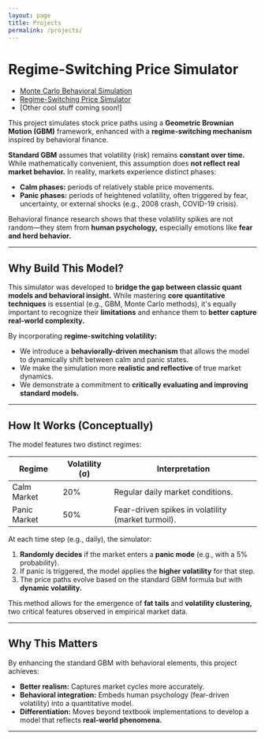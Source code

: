 ```yaml
---
layout: page
title: Projects
permalink: /projects/
---
```


#  Regime-Switching Price Simulator

- [Monte Carlo Behavioral Simulation](/projects/2025/05/07/monte-carlo-meets-psychology)
- [Regime-Switching Price Simulator](/projects/price-simulator/)
- [Other cool stuff coming soon!]

  
This project simulates stock price paths using a **Geometric Brownian Motion (GBM)** framework, enhanced with a **regime-switching mechanism** inspired by behavioral finance.

**Standard GBM** assumes that volatility (risk) remains **constant over time.** While mathematically convenient, this assumption does **not reflect real market behavior.** In reality, markets experience distinct phases:

-  **Calm phases:** periods of relatively stable price movements.
-  **Panic phases:** periods of heightened volatility, often triggered by fear, uncertainty, or external shocks (e.g., 2008 crash, COVID-19 crisis).

Behavioral finance research shows that these volatility spikes are not random—they stem from **human psychology,** especially emotions like **fear and herd behavior.**

---

##  Why Build This Model?

This simulator was developed to **bridge the gap between classic quant models and behavioral insight.** While mastering **core quantitative techniques** is essential (e.g., GBM, Monte Carlo methods), it's equally important to recognize their **limitations** and enhance them to **better capture real-world complexity.**

By incorporating **regime-switching volatility:**

-  We introduce a **behaviorally-driven mechanism** that allows the model to dynamically shift between calm and panic states.
-  We make the simulation more **realistic and reflective** of true market dynamics.
-  We demonstrate a commitment to **critically evaluating and improving standard models.**

---

##  How It Works (Conceptually)

The model features two distinct regimes:

| Regime         | Volatility (σ) | Interpretation                                           |
|----------------|----------------|----------------------------------------------------------|
| Calm Market    | 20%            | Regular daily market conditions.                         |
| Panic Market   | 50%            | Fear-driven spikes in volatility (market turmoil).       |

At each time step (e.g., daily), the simulator:

1. **Randomly decides** if the market enters a **panic mode** (e.g., with a 5% probability).
2. If panic is triggered, the model applies the **higher volatility** for that step.
3. The price paths evolve based on the standard GBM formula but with **dynamic volatility.**

This method allows for the emergence of **fat tails** and **volatility clustering,** two critical features observed in empirical market data.

---

##  Why This Matters

By enhancing the standard GBM with behavioral elements, this project achieves:

- **Better realism:** Captures market cycles more accurately.
- **Behavioral integration:** Embeds human psychology (fear-driven volatility) into a quantitative model.
- **Differentiation:** Moves beyond textbook implementations to develop a model that reflects **real-world phenomena.**

---
